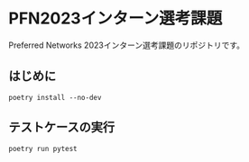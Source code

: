 # PFN2023インターン選考課題

Preferred Networks 2023インターン選考課題のリポジトリです。

## はじめに

```
poetry install --no-dev
```

## テストケースの実行

```
poetry run pytest
```


